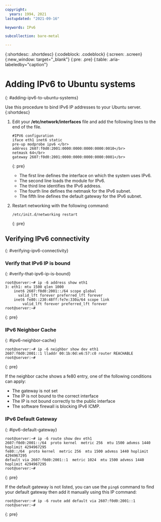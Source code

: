 ```yaml
---
copyright:
  years: 1994, 2021
lastupdated: "2021-09-16"

keywords: IPv6

subcollection: bare-metal

---
```

{:shortdesc: .shortdesc}
{:codeblock: .codeblock}
{:screen: .screen}
{:new_window: target="_blank"}
{:pre: .pre}
{:table: .aria-labeledby="caption"}

# Adding IPv6 to Ubuntu systems
{: #adding-ipv6-to-ubuntu-systems}

Use this procedure to bind IPv6 IP addresses to your Ubuntu server.
{:shortdesc}

1. Edit your **/etc/network/interfaces** file and add the following lines to the end of the file.

   ```
   #IPV6 configuration
   iface eth1 inet6 static
   pre-up modprobe ipv6 </br>
   address 2607:f0d0:2001:0000:0000:0000:0000:0010</br>
   netmask 64</br>
   gateway 2607:f0d0:2001:0000:0000:0000:0000:0001</br>
   ```
   {: pre}
   
   * The first line defines the interface on which the system uses IPv6.</br>
   * The second line loads the module for IPv6.<br/>
   * The third line identifies the IPv6 address.<br/>
   * The fourth line defines the netmask for the IPv6 subnet.<br/>
   * The fifth line defines the default gateway for the IPv6 subnet.

2. Restart networking with the following command:

   ```
   /etc/init.d/networking restart
   ```
   {: pre}

## Verifying IPv6 connectivity
{: #verifying-ipv6-connectivity}

### Verify that IPv6 IP is bound
{: #verify-that-ipv6-ip-is-bound}

   ```
   root@server:~# ip -6 address show eth1
   3: eth1: mtu 1500 qlen 1000
       inet6 2607:f0d0:2001::/64 scope global
         valid_lft forever preferred_lft forever
       inet6 fe80::230:48ff:fe7e:330a/64 scope link
           valid_lft forever preferred_lft forever
   root@server:~#
   ```
   {: pre}


### IPv6 Neighbor Cache
{: #ipv6-neighbor-cache}

   ```
   root@server:~# ip -6 neighbor show dev eth1
   2607:f0d0:2001::1 lladdr 00:1b:0d:e6:57:c0 router REACHABLE
   root@server:~#
   ```
   {: pre}

If the neighbor cache shows a fe80 entry, one of the following conditions can apply:
- The gateway is not set
- The IP is not bound to the correct interface
- The IP is not bound correctly to the public interface
- The software firewall is blocking IPv6 ICMP.

### IPv6 Default Gateway
{: #ipv6-default-gateway}

   ```
   root@server:~# ip -6 route show dev eth1
   2607:f0d0:2001::/64  proto kernel  metric 256  mtu 1500 advmss 1440 hoplimit 4294967295
   fe80::/64  proto kernel  metric 256  mtu 1500 advmss 1440 hoplimit 4294967295
   default via 2607:f0d0:2001::1  metric 1024  mtu 1500 advmss 1440 hoplimit 4294967295
   root@server:~#
   ```
   {: pre}

If the default gateway is not listed, you can use the `ping6` command to find your default gateway then add it manually using this IP command:

   ```
   root@server:~# ip -6 route add default via 2607:f0d0:2001::1
   root@server:~#
   ```
   {: pre}

